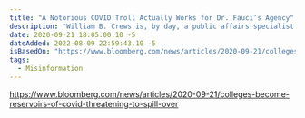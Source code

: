 ```yaml
---
title: "A Notorious COVID Troll Actually Works for Dr. Fauci’s Agency"
description: "William B. Crews is, by day, a public affairs specialist for the National Institute of Allergy and Infectious Diseases. But for years he has been writing for RedState under the streiff pseudonym. And in that capacity he has been contributing to the very same disinformation campaign that his superiors at the NIAID say is a major challenge to widespread efforts to control a pandemic that has claimed roughly 200,000 U.S. lives."
date: 2020-09-21 18:05:00.10 -5
dateAdded: 2022-08-09 22:59:43.10 -5
isBasedOn: "https://www.bloomberg.com/news/articles/2020-09-21/colleges-become-reservoirs-of-covid-threatening-to-spill-over"
tags:
  - Misinformation
---
```


https://www.bloomberg.com/news/articles/2020-09-21/colleges-become-reservoirs-of-covid-threatening-to-spill-over
